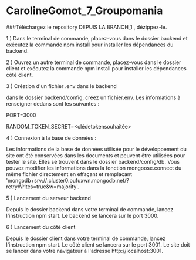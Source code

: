 # CarolineGomot_7_Groupomania


###Téléchargez le repository DEPUIS LA BRANCH_1
, dézippez-le. 

1 ) Dans le terminal de commande, placez-vous dans le dossier backend et exécutez la commande npm install pour installer les dépendances du backend. 

2 ) Ouvrez un autre terminal de commande, placez-vous dans le dossier client et exécutez la commande npm install pour installer les dépendances côté client.

3 ) Création d'un fichier .env dans le backend

dans le dossier backend/config, créez un fichier.env. Les informations à renseigner dedans sont les suivantes : 

PORT=3000


RANDOM_TOKEN_SECRET=<clédetokensouhaitée>


 4 ) Connexion à la base de données :

Les informations de la base de données utilisée pour le développement du site ont été conservées dans les documents et peuvent être utilisées pour tester le site. Elles se trouvent dans le dossier backend/config/db. Vous pouvez modifier les informations dans la fonction mongoose.connect du même fichier directement en effaçant et remplaçant 'mongodb+srv://<nomutilisateur>:<motdepasse>cluster0.oufuxwn.mongodb.net/<nomdatabase>?retryWrites=true&w=majority'.

5 ) Lancement du serveur backend

Depuis le dossier backend dans votre terminal de commande, lancez l'instruction npm start. Le backend se lancera sur le port 3000. 

6 ) Lancement du côté client

Depuis le dossier client dans votre terminal de commande, lancez l'instruction npm start. Le côté client se lancera sur le port 3001. Le site doit se lancer dans votre navigateur à l'adresse http://localhost:3001.
